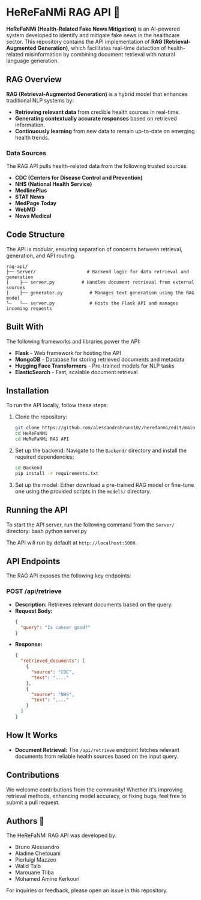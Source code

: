 # HeReFaNMi RAG API 🚀

**HeReFaNMi (Health-Related Fake News Mitigation)** is an AI-powered system developed to identify and mitigate fake news in the healthcare sector. This repository contains the API implementation of **RAG (Retrieval-Augmented Generation)**, which facilitates real-time detection of health-related misinformation by combining document retrieval with natural language generation.

## RAG Overview
**RAG (Retrieval-Augmented Generation)** is a hybrid model that enhances traditional NLP systems by:
- **Retrieving relevant data** from credible health sources in real-time.
- **Generating contextually accurate responses** based on retrieved information.
- **Continuously learning** from new data to remain up-to-date on emerging health trends.

### Data Sources
The RAG API pulls health-related data from the following trusted sources:
- **CDC (Centers for Disease Control and Prevention)**
- **NHS (National Health Service)**
- **MedlinePlus**
- **STAT News**
- **MedPage Today**
- **WebMD**
- **News Medical**

## Code Structure
The API is modular, ensuring separation of concerns between retrieval, generation, and API routing.

```plaintext
rag-api/
├── Server/                   # Backend logic for data retrieval and generation
|    ├── server.py          # Handles document retrieval from external sources
|    ├── generator.py          # Manages text generation using the RAG model
└─   └── server.py             # Hosts the Flask API and manages incoming requests

```
## Built With
The following frameworks and libraries power the API:

- **Flask** - Web framework for hosting the API
- **MongoDB** - Database for storing retrieved documents and metadata
- **Hugging Face Transformers** - Pre-trained models for NLP tasks
- **ElasticSearch** - Fast, scalable document retrieval

## Installation
To run the API locally, follow these steps:

1. Clone the repository:
    ```bash
    git clone https://github.com/alessandrobruno10//herefanmi/edit/main/HeReFaNMi
    cd HeReFaNMi
    cd HeReFaNMi RAG API

    ```

2. Set up the backend:
   Navigate to the `Backend/` directory and install the required dependencies:
    ```bash
    cd Backend
    pip install -r requirements.txt
    ```

3. Set up the model:
   Either download a pre-trained RAG model or fine-tune one using the provided scripts in the `models/` directory.

## Running the API
To start the API server, run the following command from the `Server/` directory:
bash
python server.py


The API will run by default at `http://localhost:5000`.

## API Endpoints
The RAG API exposes the following key endpoints:

### POST /api/retrieve
- **Description:** Retrieves relevant documents based on the query.
- **Request Body:**
    ```json
    {
      "query": "Is cancer good?"
    }
    ```
- **Response:**
    ```json
    {
      "retrieved_documents": [
        {
          "source": "CDC",
          "text": "...."
        },
        {
          "source": "NHS",
          "text": ",..."
        }
      ]
    }
    ```



## How It Works
- **Document Retrieval:** The `/api/retrieve` endpoint fetches relevant documents from reliable health sources based on the input query.
## Contributions
We welcome contributions from the community! Whether it's improving retrieval methods, enhancing model accuracy, or fixing bugs, feel free to submit a pull request.

## Authors 🚀
The HeReFaNMi RAG API was developed by:


- Bruno Alessandro
- Aladine Chetouani
- Pierluigi Mazzeo
- Walid Taib
- Marouane Tliba
- Mohamed Amine Kerkouri

For inquiries or feedback, please open an issue in this repository.


